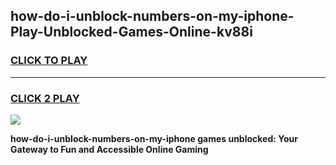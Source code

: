 
## how-do-i-unblock-numbers-on-my-iphone-Play-Unblocked-Games-Online-kv88i
<h3>
<a href="https://premium76.site?title=how-do-i-unblock-numbers-on-my-iphone&ref=25A">CLICK TO PLAY</a></h3>
<hr>

<h3>
<a href="https://premium76.site?title=how-do-i-unblock-numbers-on-my-iphone&ref=25A">CLICK 2 PLAY</a>
  
</h3>

<a href="https://premium76.site?title=how-do-i-unblock-numbers-on-my-iphone&ref=25A"><img src="https://clearcache.store/games.png"></a>


**how-do-i-unblock-numbers-on-my-iphone games unblocked: Your Gateway to Fun and Accessible Online Gaming**
